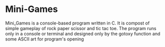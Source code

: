 # Mini-Games

Mini_Games is a console-based program written in C. It is compost of simple gameplay
of rock paper scissor and tic tac toe. The program runs only in a console or terminal
and designed only by the gotoxy function and some ASCII art for program's opening
